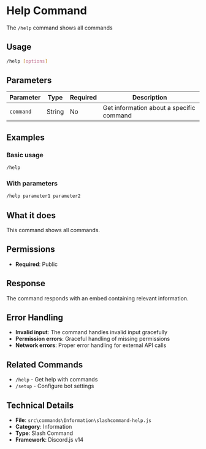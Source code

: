 # Help Command

The `/help` command shows all commands

## Usage

```bash
/help [options]
```

## Parameters

| Parameter | Type | Required | Description |
|-----------|------|----------|-------------|
| `command` | String | No | Get information about a specific command |

## Examples

### Basic usage
```bash
/help
```

### With parameters
```bash
/help parameter1 parameter2
```

## What it does

This command shows all commands.

## Permissions

- **Required**: Public




## Response

The command responds with an embed containing relevant information.

## Error Handling

- **Invalid input**: The command handles invalid input gracefully
- **Permission errors**: Graceful handling of missing permissions
- **Network errors**: Proper error handling for external API calls

## Related Commands

- `/help` - Get help with commands
- `/setup` - Configure bot settings

## Technical Details

- **File**: `src\commands\Information\slashcommand-help.js`
- **Category**: Information
- **Type**: Slash Command
- **Framework**: Discord.js v14
